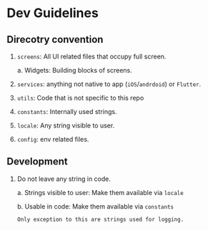 # Dev Guidelines

## Direcotry convention

1. `screens`: All UI related files that occupy full screen.

   a. Widgets: Building blocks of screens.

2. `services`: anything not native to app (`iOS`/`andrdoid`) or `Flutter`.
3. `utils`: Code that is not specific to this repo
4. `constants`: Internally used strings.
5. `locale`: Any string visible to user.
6. `config`: env related files.

## Development

1.  Do not leave any string in code.

    a. Strings visible to user: Make them available via `locale`

    b. Usable in code: Make them available via `constants`

        Only exception to this are strings used for logging.
